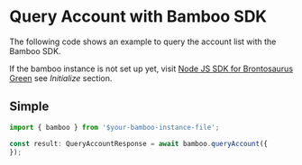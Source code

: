 # Query Account with Bamboo SDK

The following code shows an example to query the account list with the Bamboo SDK.

If the bamboo instance is not set up yet, visit [Node JS SDK for Brontosaurus Green](../bamboo.md) see _Initialize_ section.

## Simple

```ts
import { bamboo } from '$your-bamboo-instance-file';

const result: QueryAccountResponse = await bamboo.queryAccount({
});
```

